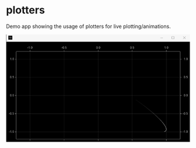 # plotters
Demo app showing the usage of plotters for live plotting/animations.

![alt_test](assets/plotters.gif)

